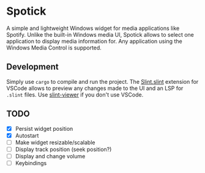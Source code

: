 # Spotick
A simple and lightweight Windows widget for media applications like Spotify.
Unlike the built-in Windows media UI, Spotick allows to select one application to display media information for.
Any application using the Windows Media Control is supported.

## Development
Simply use `cargo` to compile and run the project.
The [Slint.slint](https://marketplace.visualstudio.com/items?itemName=Slint.slint) extension for VSCode allows to preview
any changes made to the UI and an LSP for `.slint` files.
Use [slint-viewer](https://github.com/slint-ui/slint/tree/master/tools/viewer) if you don't use VSCode.

## TODO
* [x] Persist widget position
* [x] Autostart
* [ ] Make widget resizable/scalable
* [ ] Display track position (seek position?)
* [ ] Display and change volume
* [ ] Keybindings
